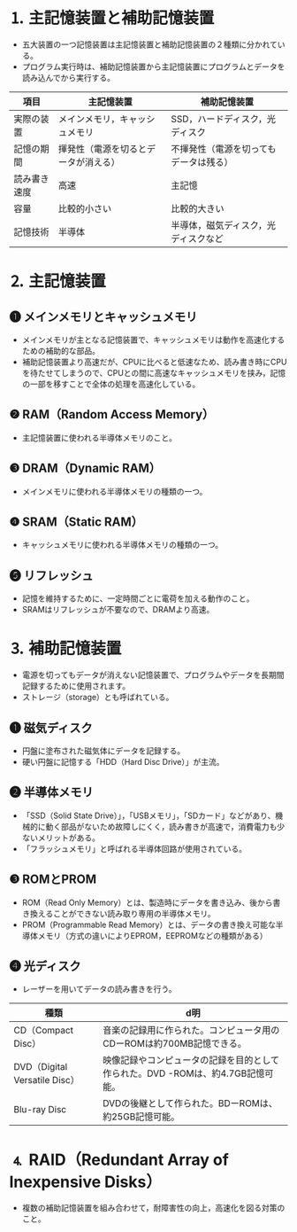 # ⒈ 主記憶装置と補助記憶装置
- 五大装置の一つ記憶装置は主記憶装置と補助記憶装置の２種類に分かれている。
- プログラム実行時は、補助記憶装置から主記憶装置にプログラムとデータを読み込んでから実行する。

| 項目 | 主記憶装置 | 補助記憶装置 |
| --- | --- | --- |
| 実際の装置 | メインメモリ，キャッシュメモリ | SSD，ハードディスク，光ディスク |
| 記憶の期間 | 揮発性（電源を切るとデータが消える） | 不揮発性（電源を切ってもデータは残る） |
| 読み書き速度 | 高速 | 主記憶 |
| 容量 | 比較的小さい | 比較的大きい |
| 記憶技術 | 半導体 | 半導体，磁気ディスク，光ディスクなど |

# ⒉ 主記憶装置
## ❶ メインメモリとキャッシュメモリ
- メインメモリが主となる記憶装置で、キャッシュメモリは動作を高速化するための補助的な部品。
- 補助記憶装置より高速だが、CPUに比べると低速なため、読み書き時にCPUを待たせてしまうので、CPUとの間に高速なキャッシュメモリを挟み，記憶の一部を移すことで全体の処理を高速化している。

## ❷ RAM（Random Access Memory）
- 主記憶装置に使われる半導体メモリのこと。

## ❸ DRAM（Dynamic RAM）
- メインメモリに使われる半導体メモリの種類の一つ。

## ❹ SRAM（Static RAM）
- キャッシュメモリに使われる半導体メモリの種類の一つ。

## ❺ リフレッシュ
- 記憶を維持するために、一定時間ごとに電荷を加える動作のこと。
- SRAMはリフレッシュが不要なので、DRAMより高速。

# ⒊ 補助記憶装置
- 電源を切ってもデータが消えない記憶装置で、プログラムやデータを長期間記録するために使用されます。
- ストレージ（storage）とも呼ばれている。

## ❶ 磁気ディスク
- 円盤に塗布された磁気体にデータを記録する。
- 硬い円盤に記憶する「HDD（Hard Disc Drive）」が主流。

## ❷ 半導体メモリ
- 「SSD（Solid State Drive）」，「USBメモリ」，「SDカード」などがあり、機械的に動く部品がないため故障しにくく，読み書きが高速で，消費電力も少ないメリットがある。
- 「フラッシュメモリ」と呼ばれる半導体回路が使用されている。

## ❸ ROMとPROM
- ROM（Read Only Memory）とは、製造時にデータを書き込み、後から書き換えることができない読み取り専用の半導体メモリ。
- PROM（Programmable Read Memory）とは、データの書き換え可能な半導体メモリ（方式の違いによりEPROM，EEPROMなどの種類がある）

## ❹ 光ディスク
- レーザーを用いてデータの読み書きを行う。

| 種類 | d明 |
| --- | --- |
| CD（Compact Disc） | 音楽の記録用に作られた。コンピュータ用のCDーROMは約700MB記憶できる。 |
| DVD（Digital Versatile Disc） | 映像記録やコンピュータの記録を目的として作られた。DVD -ROMは、約4.7GB記憶可能。 |
| Blu-ray Disc | DVDの後継として作られた。BDーROMは、約25GB記憶可能。 |

# ⒋ RAID（Redundant Array of Inexpensive Disks）
- 複数の補助記憶装置を組み合わせて，耐障害性の向上，高速化を図る対策のこと。
